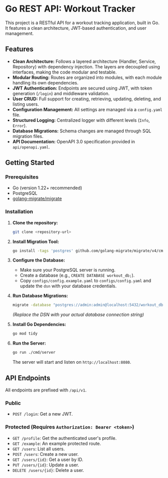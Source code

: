 # Go REST API: Workout Tracker

This project is a RESTful API for a workout tracking application, built in Go. It features a clean architecture, JWT-based authentication, and user management.

## Features

*   **Clean Architecture:** Follows a layered architecture (Handler, Service, Repository) with dependency injection. The layers are decoupled using interfaces, making the code modular and testable.
*   **Modular Routing:** Routes are organized into modules, with each module handling its own dependencies.
*   **JWT Authentication:** Endpoints are secured using JWT, with token generation (`/login`) and middleware validation.
*   **User CRUD:** Full support for creating, retrieving, updating, deleting, and listing users.
*   **Configuration Management:** All settings are managed via a `config.yaml` file.
*   **Structured Logging:** Centralized logger with different levels (`Info`, `Error`).
*   **Database Migrations:** Schema changes are managed through SQL migration files.
*   **API Documentation:** OpenAPI 3.0 specification provided in `api/openapi.yaml`.

## Getting Started

### Prerequisites

*   Go (version 1.22+ recommended)
*   PostgreSQL
*   [golang-migrate/migrate](https://github.com/golang-migrate/migrate)

### Installation

1.  **Clone the repository:**
    ```sh
    git clone <repository-url>
    ```

2.  **Install Migration Tool:**
    ```sh
    go install -tags 'postgres' github.com/golang-migrate/migrate/v4/cmd/migrate@latest
    ```

3.  **Configure the Database:**
    *   Make sure your PostgreSQL server is running.
    *   Create a database (e.g., `CREATE DATABASE workout_db;`).
    *   Copy `configs/config.example.yaml` to `configs/config.yaml` and update the `dsn` with your database credentials.

4.  **Run Database Migrations:**
    ```sh
    migrate -database "postgres://admin:admin@localhost:5432/workout_db?sslmode=disable" -path migrations up
    ```
    *(Replace the DSN with your actual database connection string)*

5.  **Install Go Dependencies:**
    ```sh
    go mod tidy
    ```

6.  **Run the Server:**
    ```sh
    go run ./cmd/server
    ```
    The server will start and listen on `http://localhost:8080`.

## API Endpoints

All endpoints are prefixed with `/api/v1`.

### Public

*   `POST /login`: Get a new JWT.

### Protected (Requires `Authorization: Bearer <token>`)

*   `GET /profile`: Get the authenticated user's profile.
*   `GET /example`: An example protected route.
*   `GET /users`: List all users.
*   `POST /users`: Create a new user.
*   `GET /users/{id}`: Get a user by ID.
*   `PUT /users/{id}`: Update a user.
*   `DELETE /users/{id}`: Delete a user.
